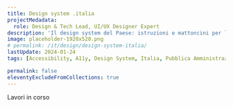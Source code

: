 ```yaml
---
title: Design system .italia
projectMedadata:
  role: Design & Tech Lead, UI/UX Designer Expert
description: 'Il design system del Paese: istruzioni e mattoncini per la realizzazione di siti e servizi della Pubblica Amministrazione'
image: placeholder-1920x520.png
# permalink: /it/design/design-system-italia/
lastUpdate: 2024-01-24
tags: [Accessibility, A11y, Design System, Italia, Pubblica Amministrazione]

permalink: false
eleventyExcludeFromCollections: true
---
```


Lavori in corso